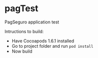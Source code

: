# pagTest
PagSeguro application test

  Intructions to build: 

- Have Cocoapods 1.6.1 installed
- Go to project folder and run `pod install`
- Now build
